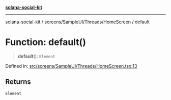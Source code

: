 [**solana-social-kit**](../../../../../README.md)

***

[solana-social-kit](../../../../../README.md) / [screens/SampleUI/Threads/HomeScreen](../README.md) / default

# Function: default()

> **default**(): `Element`

Defined in: [src/screens/SampleUI/Threads/HomeScreen.tsx:13](https://github.com/SendArcade/solana-social-starter/blob/98f94bb63d3814df24512365f6ae706d273e698f/src/screens/SampleUI/Threads/HomeScreen.tsx#L13)

## Returns

`Element`
